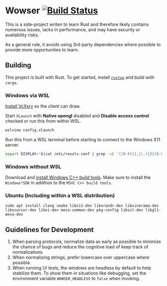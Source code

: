 # Wowser [![Build Status](https://github.com/quittle/wowser/actions/workflows/rust.yml/badge.svg?branch=main)](https://github.com/quittle/wowser/actions/workflows/rust.yml?query=branch%3Amain)

This is a side-project writen to learn Rust and therefore likely contains numerous issues, lacks in performance, and may have security or availability risks.

As a general rule, it avoids using 3rd-party dependencies where possible to provide more opportunities to learn.

## Building

This project is built with Rust. To get started, install [`rustup`](https://rustup.rs) and build with `cargo`.

### Windows via WSL

[Install VcXsrv](https://sourceforge.net/projects/vcxsrv) so the client can draw.

Start `XLaunch` with **Native opengl** disabled and **Disable access control** checked or run this from within WSL.

```bash
wslview config.xlaunch
```

Run this from a WSL terminal before starting to connect to the Windows X11 server.

```bash
export DISPLAY="$(cat /etc/resolv.conf | grep -oE '([0-9]{1,}\.){3}[0-9]{1,}'):0.0"
```

### Windows without WSL

Download and [install Windows C++ build tools](https://visualstudio.microsoft.com/downloads/#build-tools-for-visual-studio-2019). Make sure to install the `Windows*SDK` in addition to the `MSVC C++ build tools`.

### Ubuntu (Including within a WSL distribution)

```
sudo apt install clang cmake libx11-dev libxrandr-dev libxinerama-dev libxcursor-dev libxi-dev mesa-common-dev pkg-config libssl-dev libgl1-mesa-dev
```

## Guidelines for Development

1. When parsing protocols, normalize data as early as possible to minimize the chance of bugs and reduce the cognitive load of keep track of normalizations
1. When normalizing strings, prefer lowercase over uppercase where possible.
1. When running UI tests, the windows are headless by default to help stabilize them. To show them in situations like debugging, set the environment variable `WOWSER_HEADLESS` to `false` when invoking.
